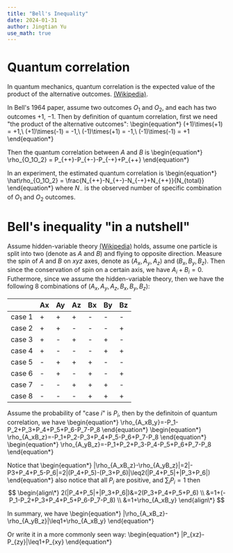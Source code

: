```yaml
---
title: "Bell's Inequality"
date: 2024-01-31
author: Jingtian Yu
use_math: true
---
```


# Quantum correlation

In quantum mechanics, quantum correlation is the expected value of the product of the alternative outcomes. [(Wikipedia)](https://en.wikipedia.org/wiki/Quantum_correlation).

In Bell's 1964 paper, assume two outcomes $O_1$ and $O_2$, and each has two outcomes $+1$, $-1$. Then by definition of quantum correlation, first we need "the product of the alternative outcomes": 
\begin{equation\*}
   (+1)\times(+1) = +1,\ (+1)\times(-1) = -1,\ (-1)\times(+1) = -1,\ (-1)\times(-1) = +1
\end{equation\*}

Then the quantum correlation between $A$ and $B$ is
\begin{equation\*}
   \rho_{O_1O_2} = P_{++}-P_{+-}-P_{-+}+P_{++}
\end{equation\*}

In an experiment, the estimated quantum correlation is
\begin{equation\*}
   \hat\rho_{O_1O_2} = \frac{N_{++}-N_{+-}-N_{-+}+N_{++}}{N_{total}}
\end{equation\*}
where $N_{\cdot\cdot}$ is the observed number of specific combination of $O_1$ and $O_2$ outcomes.


# Bell's inequality "in a nutshell"

Assume hidden-variable theory [(Wikipedia)](https://en.wikipedia.org/wiki/Hidden-variable_theory) holds, assume one particle is split into two (denote as $A$ and $B$) and flying to opposite direction. Measure the spin of $A$ and $B$ on $xyz$ axes, denote as $(A_x, A_y, A_z)$ and $(B_x, B_y, B_z)$. Then since the conservation of spin on a certain axis, we have $A_i+B_i=0$. Futhermore, since we assume the hidden-variable theory, then we have the following 8 combinations of $(A_x, A_y, A_z, B_x, B_y, B_z)$:

|        | Ax | Ay | Az | Bx | By | Bz |
|--------|----|----|----|----|----|----|
| case 1 | +  | +  | +  | -  | -  | -  |
| case 2 | +  | +  | -  | -  | -  | +  |
| case 3 | +  | -  | +  | -  | +  | -  |
| case 4 | +  | -  | -  | -  | +  | +  |
| case 5 | -  | +  | +  | +  | -  | -  |
| case 6 | -  | +  | -  | +  | -  | +  |
| case 7 | -  | -  | +  | +  | +  | -  |
| case 8 | -  | -  | -  | +  | +  | +  |

Assume the probability of "case $i$" is $P_i$, then by the definitoin of quantum correlation, we have
\begin{equation\*}
\rho_{A_xB_y}=-P_1-P_2+P_3+P_4+P_5+P_6-P_7-P_8
\end{equation\*}
\begin{equation\*}
\rho_{A_xB_z}=-P_1+P_2-P_3+P_4+P_5-P_6+P_7-P_8
\end{equation\*}
\begin{equation\*}
\rho_{A_yB_z}=-P_1+P_2+P_3-P_4-P_5+P_6+P_7-P_8
\end{equation\*}

Notice that
\begin{equation\*}
|\rho_{A_xB_z}-\rho_{A_yB_z}|=2|-P3+P_4+P_5-P_6|=2|(P_4+P_5)-(P_3+P_6)|\leq2(|P_4+P_5|+|P_3+P_6|)
\end{equation\*}
also notice that all $P_i$ are positive, and $\sum_iP_i=1$ then
$$
\begin{align\*}
    2(|P_4+P_5|+|P_3+P_6|)&=2(P_3+P_4+P_5+P_6) \\
    &=1+(-P_1-P_2+P_3+P_4+P_5+P_6-P_7-P_8) \\
    &=1+\rho_{A_xB_y}
\end{align\*}
$$

In summary, we have
\begin{equation\*}
|\rho_{A_xB_z}-\rho_{A_yB_z}|\leq1+\rho_{A_xB_y}
\end{equation\*}

Or write it in a more commonly seen way:
\begin{equation\*}
|P_{xz}-P_{zy}|\leq1+P_{xy}
\end{equation\*}